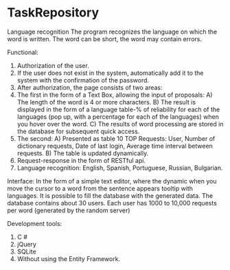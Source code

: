 # TaskRepository
Language recognition
The program recognizes the language on which the word is written. The word can be short, the word may contain errors.

Functional:
1) Authorization of the user.
2) If the user does not exist in the system, automatically add it to the system with the confirmation of the password.
3) After authorization, the page consists of two areas:
4) The first in the form of a Text Box, allowing the input of proposals:
A) The length of the word is 4 or more characters.
B) The result is displayed in the form of a language table-% of reliability for each of the languages (pop up, with a percentage for each of the languages) when you hover over the word.
C) The results of word processing are stored in the database for subsequent quick access.
5) The second:
A) Presented as table 10 TOP Requests: User, Number of dictionary requests, Date of last login, Average time interval between requests.
B) The table is updated dynamically.
6) Request-response in the form of RESTful api.
7) Language recognition: English, Spanish, Portuguese, Russian, Bulgarian.

Interface:
In the form of a simple text editor, where the dynamic when you move the cursor to a word from the sentence appears tooltip with languages.
It is possible to fill the database with the generated data.
The database contains about 30 users. Each user has 1000 to 10,000 requests per word (generated by the random server)

Development tools:
1) C #
2) jQuery
3) SQLite
4) Without using the Entity Framework.
